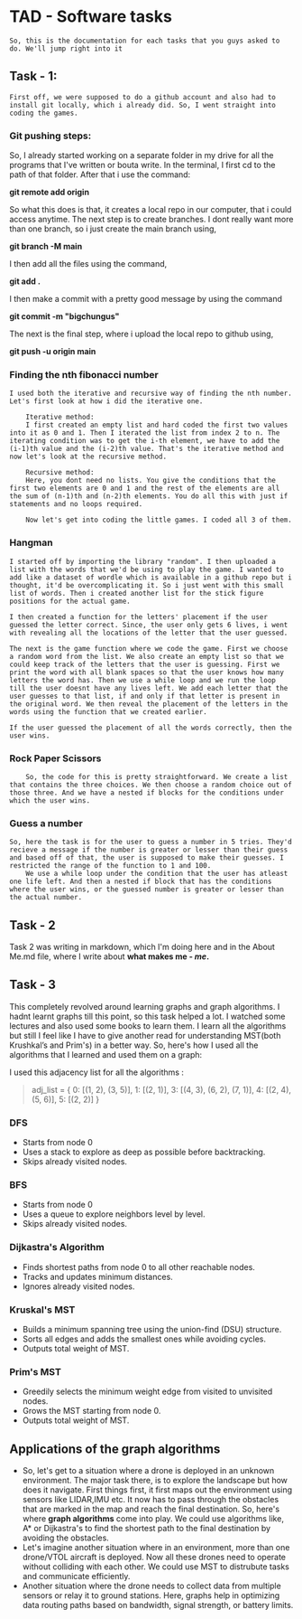 # TAD - Software tasks
    
    So, this is the documentation for each tasks that you guys asked to do. We'll jump right into it

## Task - 1:
    First off, we were supposed to do a github account and also had to install git locally, which i already did. So, I went straight into coding the games. 

### Git pushing steps:
So, I already started working on a separate folder in my drive for all the programs that I've written or bouta write. In the terminal, I first cd to the path of that folder. After that i use the command:

**git remote add origin**

So what this does is that, it creates a local repo in our computer, that i could access anytime. The next step is to create branches. I dont really want more than one branch, so i just create the main branch using, 

**git branch -M main**

I then add all the files using the command, 

**git add .**

I then make a commit with a pretty good message by using the command

**git commit -m "bigchungus"**

The next is the final step, where i upload the local repo to github using, 

**git push -u origin main**

### Finding the nth fibonacci number
    I used both the iterative and recursive way of finding the nth number. Let's first look at how i did the iterative one.
        
        Iterative method:
        I first created an empty list and hard coded the first two values into it as 0 and 1. Then I iterated the list from index 2 to n. The iterating condition was to get the i-th element, we have to add the (i-1)th value and the (i-2)th value. That's the iterative method and now let's look at the recursive method.
        
        Recursive method:
        Here, you dont need no lists. You give the conditions that the first two elements are 0 and 1 and the rest of the elements are all the sum of (n-1)th and (n-2)th elements. You do all this with just if statements and no loops required.

        Now let's get into coding the little games. I coded all 3 of them.
        
### Hangman
    I started off by importing the library "random". I then uploaded a list with the words that we'd be using to play the game. I wanted to add like a dataset of wordle which is available in a github repo but i thought, it'd be overcomplicating it. So i just went with this small list of words. Then i created another list for the stick figure positions for the actual game. 
    
    I then created a function for the letters' placement if the user guessed the letter correct. Since, the user only gets 6 lives, i went with revealing all the locations of the letter that the user guessed.
    
    The next is the game function where we code the game. First we choose a random word from the list. We also create an empty list so that we could keep track of the letters that the user is guessing. First we print the word with all blank spaces so that the user knows how many letters the word has. Then we use a while loop and we run the loop till the user doesnt have any lives left. We add each letter that the user guesses to that list, if and only if that letter is present in the original word. We then reveal the placement of the letters in the words using the function that we created earlier. 
    
    If the user guessed the placement of all the words correctly, then the user wins.
    
### Rock Paper Scissors

        So, the code for this is pretty straightforward. We create a list that contains the three choices. We then choose a random choice out of those three. And we have a nested if blocks for the conditions under which the user wins. 

### Guess a number
    So, here the task is for the user to guess a number in 5 tries. They'd recieve a message if the number is greater or lesser than their guess and based off of that, the user is supposed to make their guesses. I restricted the range of the function to 1 and 100.
        We use a while loop under the condition that the user has atleast one life left. And then a nested if block that has the conditions where the user wins, or the guessed number is greater or lesser than the actual number.

## Task - 2
Task 2 was writing in markdown, which I'm doing here and in the About Me.md file, where I write about **what makes me - *me*.**

## Task - 3

This completely revolved around learning graphs and graph algorithms. I hadnt learnt graphs till this point, so this task helped a lot. I watched some lectures and also used some books to learn them. I learn all the algorithms but still I feel like I have to give another read for understanding MST(both Krushkal’s and Prim's) in a better way. So, here's how I used all the algorithms that I learned and used them on a graph:

I used this adjacency list for all the algorithms :
>adj_list = {
    0: [(1, 2), (3, 5)],
    1: [(2, 1)],
    3: [(4, 3), (6, 2), (7, 1)],
    4: [(2, 4), (5, 6)],
    5: [(2, 2)]
}

### DFS
- Starts from node 0
- Uses a stack to explore as deep as possible before backtracking.
- Skips already visited nodes.

### BFS 
- Starts from node 0
- Uses a queue to explore neighbors level by level.
- Skips already visited nodes.

### Dijkastra's Algorithm
- Finds shortest paths from node 0 to all other reachable nodes.
- Tracks and updates minimum distances.
- Ignores already visited nodes.

### Kruskal's MST 
- Builds a minimum spanning tree using the union-find (DSU) structure.
- Sorts all edges and adds the smallest ones while avoiding cycles.
- Outputs total weight of MST.

### Prim's MST 
- Greedily selects the minimum weight edge from visited to unvisited nodes.
- Grows the MST starting from node 0.
- Outputs total weight of MST.

## Applications of the graph algorithms
- So, let's get to a situation where a drone is deployed in an unknown environment. The major task there, is to explore the landscape but how does it navigate. First things first, it first maps out the environment using sensors like LIDAR,IMU etc. It now has to pass through the obstacles that are marked in the map and reach the final destination. So, here's where **graph algorithms** come into play. We could use algorithms like, A* or Dijkastra's to find the shortest path to the final destination by avoiding the obstacles.
- Let's imagine another situation where in an environment, more than one drone/VTOL aircraft is deployed. Now all these drones need to operate without colliding with each other. We could use MST to distrubute tasks and communicate efficiently. 
- Another situation where the drone needs to collect data from multiple sensors or relay it to ground stations. Here, graphs help in optimizing data routing paths based on bandwidth, signal strength, or battery limits.
    
            
